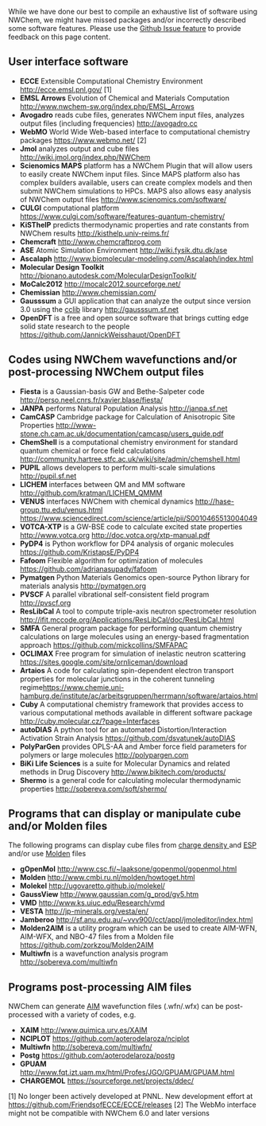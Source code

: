 While we have done our best to compile an exhaustive list of software
using NWChem, we might have missed packages and/or incorrectly described
some software features. Please use the [Github Issue feature](https://github.com/nwchemgit/nwchem/issues) to provide
feedback on this page content.

## User interface software

  - **ECCE** Extensible Computational Chemistry Environment
    <http://ecce.emsl.pnl.gov/> \[1\]
  - **EMSL Arrows** Evolution of Chemical and Materials Computation
    <http://www.nwchem-sw.org/index.php/EMSL_Arrows>
  - **Avogadro** reads cube files, generates NWChem input files,
    analyzes output files (including frequencies) <http://avogadro.cc>
  - **WebMO** World Wide Web-based interface to computational chemistry
    packages <https://www.webmo.net/> \[2\]
  - **Jmol** analyzes output and cube files
    <http://wiki.jmol.org/index.php/NWChem>
  - **Scienomics MAPS** platform has a NWChem Plugin that will allow
    users to easily create NWChem input files. Since MAPS platform also
    has complex builders available, users can create complex models and
    then submit NWChem simulations to HPCs. MAPS also allows easy
    analysis of NWChem output files
    <http://www.scienomics.com/software/>
  - **CULGI** computational platform
    <https://www.culgi.com/software/features-quantum-chemistry/>
  - **KiSThelP** predicts thermodynamic properties and rate constants
    from NWChem results <http://kisthelp.univ-reims.fr/>
  - **Chemcraft** <http://www.chemcraftprog.com>
  - **ASE** Atomic Simulation Environment <http://wiki.fysik.dtu.dk/ase>
  - **Ascalaph**
    <http://www.biomolecular-modeling.com/Ascalaph/index.html>
  - **Molecular Design Toolkit**
    <http://bionano.autodesk.com/MolecularDesignToolkit/>
  - **MoCalc2012** <http://mocalc2012.sourceforge.net/>
  - **Chemissian** <http://www.chemissian.com/>
  - **Gausssum** a GUI application that can analyze the output since
    version 3.0 using the [cclib](http://cclib.github.io/) library
    <http://gausssum.sf.net>
  - **OpenDFT** is a free and open source software that brings cutting edge solid state research to the people https://github.com/JannickWeisshaupt/OpenDFT

<references/>

## Codes using NWChem wavefunctions and/or post-processing NWChem output files

  - **Fiesta** is a Gaussian-basis GW and Bethe-Salpeter code
    <http://perso.neel.cnrs.fr/xavier.blase/fiesta/>
  - **JANPA** performs Natural Population Analysis <http://janpa.sf.net>
  - **CamCASP** Cambridge package for Calculation of Anisotropic Site
    Properties <http://www-stone.ch.cam.ac.uk/documentation/camcasp/users_guide.pdf>
  - **ChemShell** is a computational chemistry environment for standard
    quantum chemical or force field calculations
    <http://community.hartree.stfc.ac.uk/wiki/site/admin/chemshell.html>
  - **PUPIL** allows developers to perform multi-scale simulations
    <http://pupil.sf.net>
  - **LICHEM** interfaces between QM and MM software
    <http://github.com/kratman/LICHEM_QMMM>
  - **VENUS** interfaces NWChem with chemical dynamics
    <http://hase-group.ttu.edu/venus.html>
    <https://www.sciencedirect.com/science/article/pii/S0010465513004049>
  - **VOTCA-XTP** is a GW-BSE code to calculate excited state properties
    <http://www.votca.org> <http://doc.votca.org/xtp-manual.pdf>
  - **PyDP4** is Python workflow for DP4 analysis of organic molecules
    <https://github.com/KristapsE/PyDP4>
  - **Fafoom** Flexible algorithm for optimization of molecules
    <https://github.com/adrianasupady/fafoom>
  - **Pymatgen** Python Materials Genomics open-source Python library for materials analysis
    <http://pymatgen.org>
  - **PVSCF** A parallel vibrational self-consistent field program <http://pvscf.org>
  - **ResLibCal** A tool to compute triple-axis neutron spectrometer resolution <http://ifit.mccode.org/Applications/ResLibCal/doc/ResLibCal.html>
  - **SMFA**  General program package for performing quantum chemistry calculations on large molecules using an energy-based fragmentation approach <https://github.com/mickcollins/SMFAPAC>
  - **OCLIMAX** Free program for simulation of inelastic neutron scattering <https://sites.google.com/site/ornliceman/download>
  -  **Artaios** A code for calculating spin-dependent electron transport properties for molecular junctions in the coherent tunneling regime<https://www.chemie.uni-hamburg.de/institute/ac/arbeitsgruppen/herrmann/software/artaios.html>
  -  **Cuby**  A computational chemistry framework that provides  access to various computational methods available in different software package <http://cuby.molecular.cz/?page=Interfaces>
  - **autoDIAS** A python tool for an automated Distortion/Interaction Activation Strain Analysis <https://github.com/dsvatunek/autoDIAS>
  - **PolyParGen** provides OPLS-AA and Amber force field parameters for polymers or large molecules <http://polypargen.com>
  - **BiKi Life Sciences** is a suite for Molecular Dynamics and related methods in Drug Discovery <http://www.bikitech.com/products/>
  - **Shermo** is a general code for calculating molecular thermodynamic properties 
<http://sobereva.com/soft/shermo/>


## Programs that can display or manipulate cube and/or Molden files

The following programs can display cube files from [ charge density
](DPLOT#GAUSSIAN_--_Gaussian_Cube_format) and [
ESP](Properties#Gaussian_Cube_Files) and/or use
[Molden](Properties#Moldenfile) files

  - **gOpenMol** <http://www.csc.fi/~laaksone/gopenmol/gopenmol.html>
  - **Molden** <http://www.cmbi.ru.nl/molden/howtoget.html>
  - **Molekel** <http://ugovaretto.github.io/molekel/>
  - **GaussView** <http://www.gaussian.com/g_prod/gv5.htm>
  - **VMD** <http://www.ks.uiuc.edu/Research/vmd>
  - **VESTA** <http://jp-minerals.org/vesta/en/>
  - **Jamberoo**
    <http://sf.anu.edu.au/~vvv900/cct/appl/jmoleditor/index.html>
  - **Molden2AIM** is a utility program which can be used to create AIM-WFN, AIM-WFX, and NBO-47 files from a Molden file
     <https://github.com/zorkzou/Molden2AIM>
  - **Multiwfn** is a wavefunction analysis program <http://sobereva.com/multiwfn>

## Programs post-processing AIM files

NWChem can generate [AIM](Properties#Aimfile) wavefunction
files (.wfn/.wfx) can be post-processed with a variety of codes, e.g.

  - **XAIM** <http://www.quimica.urv.es/XAIM>
  - **NCIPLOT** <https://github.com/aoterodelaroza/nciplot>
  - **Multiwfn** <http://sobereva.com/multiwfn/>
  - **Postg** <https://github.com/aoterodelaroza/postg>
  - **GPUAM** <http://www.fqt.izt.uam.mx/html/Profes/JGO/GPUAM/GPUAM.html>
  - **CHARGEMOL** <https://sourceforge.net/projects/ddec/>




\[1\]  No longer been actively developed at PNNL. New development effort at
    <https://github.com/FriendsofECCE/ECCE/releases>
\[2\]  The WebMo interface might not be compatible with NWChem 6.0 and
    later versions
